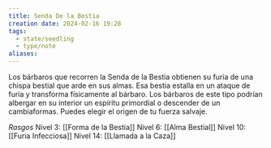 ```yaml
---
title: Senda De la Bestia
creation date: 2024-02-16 19:28
tags:
  - state/seedling
  - type/note
aliases:
---
```


Los bárbaros que recorren la Senda de la Bestia obtienen su furia de una chispa bestial que arde en sus almas. Esa bestia estalla en un ataque de furia y transforma físicamente al bárbaro.
Los bárbaros de este tipo podrían albergar en su interior un espíritu primordial o descender de un
cambiaformas. Puedes elegir el origen de tu fuerza salvaje.

*Rasgos*
Nivel 3: [[Forma de la Bestia]]
Nivel 6: [[Alma Bestial]]
Nivel 10: [[Furia Infecciosa]]
Nivel 14: [[Llamada a la Caza]]

